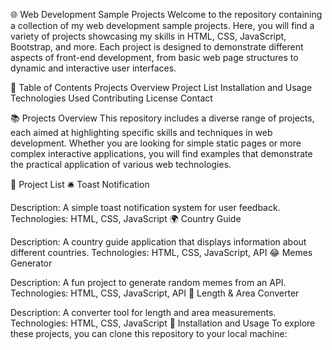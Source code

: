 🌐 Web Development Sample Projects
Welcome to the repository containing a collection of my web development sample projects. Here, you will find a variety of projects showcasing my skills in HTML, CSS, JavaScript, Bootstrap, and more. Each project is designed to demonstrate different aspects of front-end development, from basic web page structures to dynamic and interactive user interfaces.

📜 Table of Contents
    Projects Overview
    Project List
    Installation and Usage
    Technologies Used
    Contributing
    License
    Contact  

📚 Projects Overview
This repository includes a diverse range of projects, each aimed at highlighting specific skills and techniques in web development. Whether you are looking for simple static pages or more complex interactive applications, you will find examples that demonstrate the practical application of various web technologies.

📝 Project List
🛎️ Toast Notification

Description: A simple toast notification system for user feedback.
Technologies: HTML, CSS, JavaScript
🌍 Country Guide

Description: A country guide application that displays information about different countries.
Technologies: HTML, CSS, JavaScript, API
😂 Memes Generator

Description: A fun project to generate random memes from an API.
Technologies: HTML, CSS, JavaScript, API
📏 Length & Area Converter

Description: A converter tool for length and area measurements.
Technologies: HTML, CSS, JavaScript
🚀 Installation and Usage
To explore these projects, you can clone this repository to your local machine:
